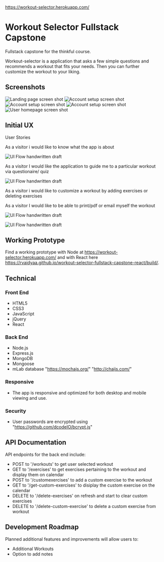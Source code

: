 https://workout-selector.herokuapp.com/

# Workout Selector Fullstack Capstone
Fullstack capstone for the thinkful course.

Workout-selector is a application that asks a few simple questions and recommends a workout that fits your needs. Then you can further customize the workout to your liking.
## Screenshots
![Landing page screen shot](https://github.com/rvaidyaa/workout-selector-fullstack-capstone/blob/master/github-images/landingpage.png)
![Account setup screen shot](https://github.com/rvaidyaa/workout-selector-fullstack-capstone/blob/master/github-images/option1.png)
![Account setup screen shot](https://github.com/rvaidyaa/workout-selector-fullstack-capstone/blob/master/github-images/option2.png)
![Account setup screen shot](https://github.com/rvaidyaa/workout-selector-fullstack-capstone/blob/master/github-images/option3.png)
![User homepage screen shot](https://github.com/rvaidyaa/workout-selector-fullstack-capstone/blob/master/github-images/results.png)



## Initial UX
User Stories

As a visitor i would like to know what the app is about

![UI Flow handwritten draft](https://github.com/rvaidyaa/workout-selector-fullstack-capstone/blob/master/Wireframe/landing.jpg)

As a visitor I would like the application to guide me to a particular workout via questionaire/ quiz

![UI Flow handwritten draft](https://github.com/rvaidyaa/workout-selector-fullstack-capstone/blob/master/Wireframe/quiz.jpg)

As a visitor i would like to customize a workout by adding exercises or deleting exercises

As a visitor I would like to be able to print/pdf or email myself the workout

![UI Flow handwritten draft](https://github.com/rvaidyaa/workout-selector-fullstack-capstone/blob/master/Wireframe/result.jpg)

![UI Flow handwritten draft](https://github.com/rvaidyaa/workout-selector-fullstack-capstone/blob/master/Wireframe/customize.jpg)


## Working Prototype
Find a working prototype with Node at https://workout-selector.herokuapp.com/ and with React here https://rvaidyaa.github.io/workout-selector-fullstack-capstone-react/build/.


## Technical

### Front End

* HTML5
* CSS3
* JavaScript
* jQuery
* React

### Back End

* Node.js
* Express.js
* MongoDB
* Mongoose
* mLab database
"https://mochajs.org/"  "http://chaijs.com/"

### Responsive

* The app is responsive and optimized for both desktop and mobile viewing and use.

### Security

* User passwords are encrypted using "https://github.com/dcodeIO/bcrypt.js"

## API Documentation

API endpoints for the back end include:
* POST to '/workouts' to get user selected workout
* GET to '/exercises' to get exercises pertaining to the workout and display them on calendar
* POST to '/customexercises' to add a custom exercise to the workout
* GET to '/get-custom-exercises' to disiplay the custom exercise on the calendar
* DELETE to '/delete-exercises' on refresh and start to clear custom exercises
* DELETE to '/delete-custom-exercise' to delete a custom exercise from workout

## Development Roadmap
Planned additional features and improvements will allow users to:
* Additional Workouts
* Option to add notes
